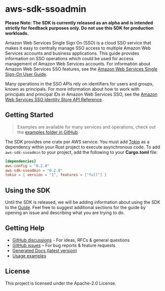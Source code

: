 # aws-sdk-ssoadmin

**Please Note: The SDK is currently released as an alpha and is intended strictly for
feedback purposes only. Do not use this SDK for production workloads.**

Amazon Web Services Single Sign On (SSO) is a cloud SSO service that makes it easy to centrally manage SSO access to multiple Amazon Web Services accounts and business applications. This guide provides information on SSO operations which could be used for access management of Amazon Web Services accounts. For information about Amazon Web Services SSO features, see the [Amazon Web Services Single Sign-On User Guide](https://docs.aws.amazon.com/singlesignon/latest/userguide/what-is.html).

Many operations in the SSO APIs rely on identifiers for users and groups, known as principals. For more information about how to work with principals and principal IDs in Amazon Web Services SSO, see the [Amazon Web Services SSO Identity Store API Reference](https://docs.aws.amazon.com/singlesignon/latest/IdentityStoreAPIReference/welcome.html).

## Getting Started

> Examples are available for many services and operations, check out the
> [examples folder in GitHub](https://github.com/awslabs/aws-sdk-rust/tree/main/examples).

The SDK provides one crate per AWS service. You must add [Tokio](https://crates.io/crates/tokio)
as a dependency within your Rust project to execute asynchronous code. To add `aws-sdk-ssoadmin` to
your project, add the following to your **Cargo.toml** file:

```toml
[dependencies]
aws-config = "0.2.0"
aws-sdk-ssoadmin = "0.2.0"
tokio = { version = "1", features = ["full"] }
```

## Using the SDK

Until the SDK is released, we will be adding information about using the SDK to the
[Guide](https://github.com/awslabs/aws-sdk-rust/blob/main/Guide.md). Feel free to suggest
additional sections for the guide by opening an issue and describing what you are trying to do.

## Getting Help

* [GitHub discussions](https://github.com/awslabs/aws-sdk-rust/discussions) - For ideas, RFCs & general questions
* [GitHub issues](https://github.com/awslabs/aws-sdk-rust/issues/new/choose) – For bug reports & feature requests
* [Generated Docs (latest version)](https://awslabs.github.io/aws-sdk-rust/)
* [Usage examples](https://github.com/awslabs/aws-sdk-rust/tree/main/examples)

## License

This project is licensed under the Apache-2.0 License.

